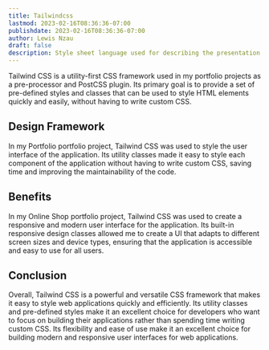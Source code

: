 ```yaml
---
title: Tailwindcss
lastmod: 2023-02-16T08:36:36-07:00
publishdate: 2023-02-16T08:36:36-07:00
author: Lewis Nzau
draft: false
description: Style sheet language used for describing the presentation of a markup document such as HTML or XML.
---
```


Tailwind CSS is a utility-first CSS framework used in my portfolio projects as a pre-processor and PostCSS plugin. Its primary goal is to provide a set of pre-defined styles and classes that can be used to style HTML elements quickly and easily, without having to write custom CSS.

## Design Framework

In my Portfolio portfolio project, Tailwind CSS was used to style the user interface of the application. Its utility classes made it easy to style each component of the application without having to write custom CSS, saving time and improving the maintainability of the code.

## Benefits

In my Online Shop portfolio project, Tailwind CSS was used to create a responsive and modern user interface for the application. Its built-in responsive design classes allowed me to create a UI that adapts to different screen sizes and device types, ensuring that the application is accessible and easy to use for all users.

## Conclusion

Overall, Tailwind CSS is a powerful and versatile CSS framework that makes it easy to style web applications quickly and efficiently. Its utility classes and pre-defined styles make it an excellent choice for developers who want to focus on building their applications rather than spending time writing custom CSS. Its flexibility and ease of use make it an excellent choice for building modern and responsive user interfaces for web applications.
